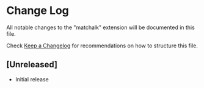 # Change Log

All notable changes to the "matchalk" extension will be documented in this file.

Check [Keep a Changelog](http://keepachangelog.com/) for recommendations on how to structure this file.

## [Unreleased]

- Initial release
